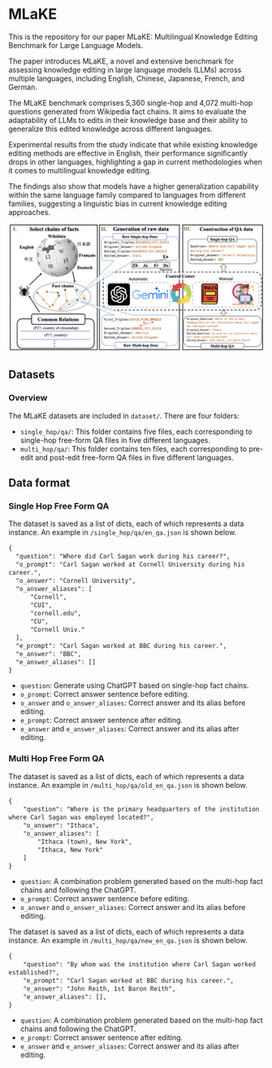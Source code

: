 # MLaKE

This is the repository for our paper MLaKE: Multilingual Knowledge Editing Benchmark for Large Language Models.

The paper introduces MLaKE, a novel and extensive benchmark for assessing knowledge editing in large language models (LLMs) across multiple languages, including English, Chinese, Japanese, French, and German.

The MLaKE benchmark comprises 5,360 single-hop and 4,072 multi-hop questions generated from Wikipedia fact chains. It aims to evaluate the adaptability of LLMs to edits in their knowledge base and their ability to generalize this edited knowledge across different languages.

Experimental results from the study indicate that while existing knowledge editing methods are effective in English, their performance significantly drops in other languages, highlighting a gap in current methodologies when it comes to multilingual knowledge editing. 

The findings also show that models have a higher generalization capability within the same language family compared to languages from different families, suggesting a linguistic bias in current knowledge editing approaches.

<img src="./figs/construction.png" width="800">

## Datasets

### Overview 
The MLaKE datasets are included in `dataset/`. There are four folders:
* `single_hop/qa/`: This folder contains five files, each corresponding to single-hop free-form QA files in five different languages.
* `multi_hop/qa/`: This folder contains ten files, each corresponding to pre-edit and post-edit free-form QA files in five different languages.

## Data format

### Single Hop Free Form QA
The dataset is saved as a list of dicts, each of which represents a data instance. An example in `/single_hop/qa/en_qa.json` is shown below.

```
{
  "question": "Where did Carl Sagan work during his career?",
  "o_prompt": "Carl Sagan worked at Cornell University during his career.",
  "o_answer": "Cornell University",
  "o_answer_aliases": [
      "Cornell",
      "CUI",
      "cornell.edu",
      "CU",
      "Cornell Univ."
  ],
  "e_prompt": "Carl Sagan worked at BBC during his career.",
  "e_answer": "BBC",
  "e_answer_aliases": []
}
```
* `question`:  Generate using ChatGPT based on single-hop fact chains. 
* `o_prompt`: Correct answer sentence before editing.
* `o_answer` and `o_answer_aliases`: Correct answer and its alias before editing.
* `e_prompt`: Correct answer sentence after editing.
* `e_answer` and `e_answer_aliases`: Correct answer and its alias after editing.


### Multi Hop Free Form QA
The dataset is saved as a list of dicts, each of which represents a data instance. An example in `/multi_hop/qa/old_en_qa.json` is shown below.
```
{
    "question": "Where is the primary headquarters of the institution where Carl Sagan was employed located?",
    "o_answer": "Ithaca",
    "o_answer_aliases": [
        "Ithaca (town), New York",
        "Ithaca, New York"
    ]
}
```

* `question`: A combination problem generated based on the multi-hop fact chains and following the ChatGPT.
* `o_prompt`: Correct answer sentence before editing.
* `o_answer` and `o_answer_aliases`: Correct answer and its alias before editing.

The dataset is saved as a list of dicts, each of which represents a data instance. An example in `/multi_hop/qa/new_en_qa.json` is shown below.
```
{
    "question": "By whom was the institution where Carl Sagan worked established?",
    "e_prompt": "Carl Sagan worked at BBC during his career.",
    "e_answer": "John Reith, 1st Baron Reith",
    "e_answer_aliases": [],
}
```

* `question`: A combination problem generated based on the multi-hop fact chains and following the ChatGPT.
* `e_prompt`: Correct answer sentence after editing.
* `e_answer` and `e_answer_aliases`: Correct answer and its alias after editing.
